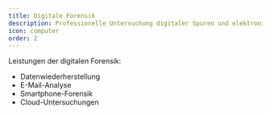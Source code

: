 ```yaml
---
title: Digitale Forensik
description: Professionelle Untersuchung digitaler Spuren und elektronischer Beweise
icon: computer
order: 2
---
```


Leistungen der digitalen Forensik:

- Datenwiederherstellung
- E-Mail-Analyse
- Smartphone-Forensik
- Cloud-Untersuchungen